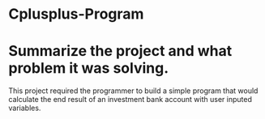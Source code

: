 # Cplusplus-Program

# Summarize the project and what problem it was solving.
This project required the programmer to build a simple program that would calculate the end result of an investment bank account with user inputed variables.
